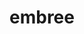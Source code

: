 ---
title: "embree"
layout: cache
categories: [package, develop]
meta: {"compilers": ["gcc@=11.1.0"], "num_specs": 5, "num_specs_by_stack": {"data-vis-sdk": 5, "root": 5}, "oss": ["ubuntu20.04"], "platforms": ["linux"], "stacks": ["data-vis-sdk", "root"], "targets": ["x86_64_v3"], "versions": ["3.13.5"]}
spec_details: [{"compiler": "gcc@=11.1.0", "hash": "6dikkpryhaat7w7q2doqr7maj544imdl", "os": "ubuntu20.04", "platform": "linux", "size": "-", "stacks": ["data-vis-sdk", "root"], "target": "x86_64_v3", "variants": ["build_system=cmake", "build_type=Release", "generator=make", "~ipo", "+ispc", "patches=3af5a65"], "versions": ["3.13.5"]}, {"compiler": "gcc@=11.1.0", "hash": "q2eyney52ujvvkgdm3u5e2iumpducepe", "os": "ubuntu20.04", "platform": "linux", "size": "-", "stacks": ["data-vis-sdk", "root"], "target": "x86_64_v3", "variants": ["build_system=cmake", "build_type=Release", "generator=make", "~ipo", "+ispc", "patches=3af5a65"], "versions": ["3.13.5"]}, {"compiler": "gcc@=11.1.0", "hash": "tvfgr56hpw2oucel3ocg3zraalzwnn2b", "os": "ubuntu20.04", "platform": "linux", "size": "-", "stacks": ["data-vis-sdk", "root"], "target": "x86_64_v3", "variants": ["build_system=cmake", "build_type=Release", "generator=make", "~ipo", "+ispc", "patches=3af5a65"], "versions": ["3.13.5"]}, {"compiler": "gcc@=11.1.0", "hash": "xav5e6mayklqagd7co5cokmde2dc7cvv", "os": "ubuntu20.04", "platform": "linux", "size": "-", "stacks": ["data-vis-sdk", "root"], "target": "x86_64_v3", "variants": ["build_system=cmake", "build_type=Release", "generator=make", "~ipo", "+ispc", "patches=3af5a65"], "versions": ["3.13.5"]}, {"compiler": "gcc@=11.1.0", "hash": "yl36etqjqh2qfhmhloqksf2kh4wszxud", "os": "ubuntu20.04", "platform": "linux", "size": "-", "stacks": ["data-vis-sdk", "root"], "target": "x86_64_v3", "variants": ["build_system=cmake", "build_type=Release", "generator=make", "~ipo", "+ispc", "patches=3af5a65"], "versions": ["3.13.5"]}]
---